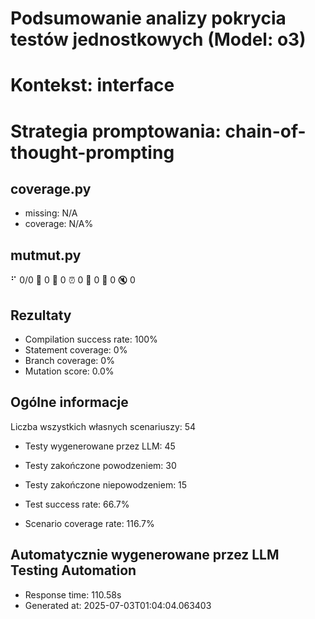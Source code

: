 # Podsumowanie analizy pokrycia testów jednostkowych (Model: o3)
# Kontekst: interface
# Strategia promptowania: chain-of-thought-prompting

## coverage.py
- missing: N/A
- coverage: N/A%

## mutmut.py
⠋ 0/0  🎉 0 🫥 0  ⏰ 0  🤔 0  🙁 0  🔇 0

## Rezultaty
- Compilation success rate: 100%
- Statement coverage: 0%
- Branch coverage: 0%
- Mutation score: 0.0%

## Ogólne informacje

Liczba wszystkich własnych scenariuszy: 54

- Testy wygenerowane przez LLM: 45
- Testy zakończone powodzeniem: 30
- Testy zakończone niepowodzeniem: 15

- Test success rate: 66.7%
- Scenario coverage rate: 116.7%

## Automatycznie wygenerowane przez LLM Testing Automation
- Response time: 110.58s
- Generated at: 2025-07-03T01:04:04.063403

